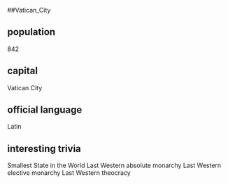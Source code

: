 ##Vatican_City
## population
842


## capital
Vatican City

 
## official language
Latin


## interesting trivia
Smallest State in the World
Last Western absolute monarchy
Last Western elective monarchy
Last Western theocracy


